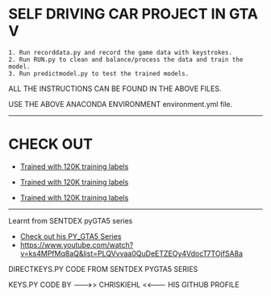 # SELF DRIVING CAR PROJECT IN GTA V

    1. Run recorddata.py and record the game data with keystrokes.
    2. Run RUN.py to clean and balance/process the data and train the model.
    3. Run predictmodel.py to test the trained models.
    
ALL THE INSTRUCTIONS CAN BE FOUND IN THE ABOVE FILES.

USE THE ABOVE ANACONDA ENVIRONMENT environment.yml file. 
_______________________________________________________________________________________
# CHECK OUT 

*   [Trained with 120K training labels](https://www.youtube.com/watch?v=CtJixj72qYg)

*   [Trained with 120K training labels](https://www.youtube.com/watch?v=cTnjW0aHlnY&feature=youtu.be)
      
*   [Trained with 120K training labels](https://www.youtube.com/watch?v=C73QPAovX-E&feature=youtu.be)  

_______________________________________________________________________________________
Learnt from SENTDEX pyGTA5 series

- [Check out his PY_GTA5 Series](https://www.youtube.com/watch?v=ks4MPfMq8aQ&list=PLQVvvaa0QuDeETZEOy4VdocT7TOjfSA8a)
- https://www.youtube.com/watch?v=ks4MPfMq8aQ&list=PLQVvvaa0QuDeETZEOy4VdocT7TOjfSA8a  
    
DIRECTKEYS.PY CODE FROM SENTDEX PYGTA5 SERIES

KEYS.PY CODE BY --->> CHRISKIEHL <<--- HIS GITHUB PROFILE


